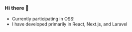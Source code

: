 ### Hi there 👋

- Currently participating in OSS!
- I have developed primarily in React, Next.js, and Laravel
